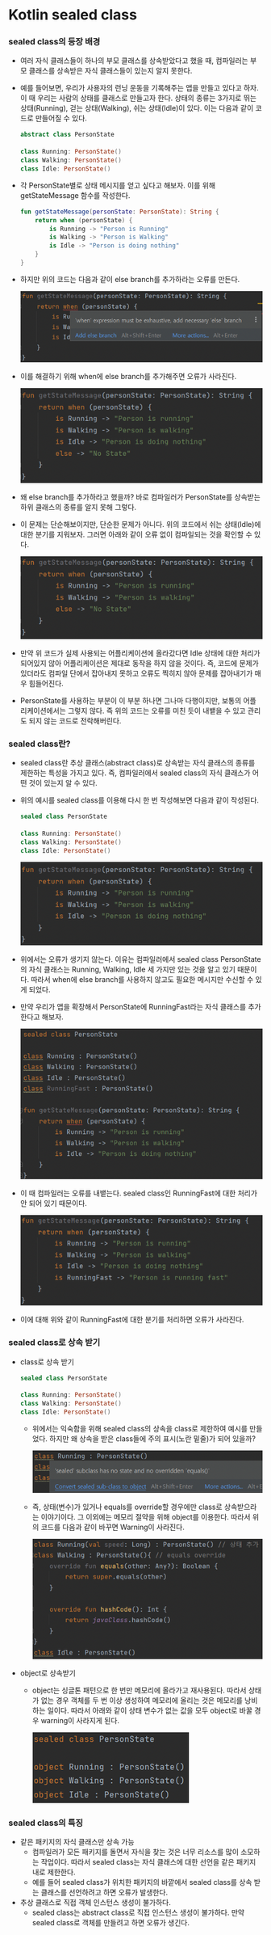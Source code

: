 # Kotlin sealed class

### sealed class의 등장 배경

- 여러 자식 클래스들이 하나의 부모 클래스를 상속받았다고 했을 때, 컴파일러는 부모 클래스를 상속받은 자식 클래스들이 있는지 알지 못한다.
- 예를 들어보면, 우리가 사용자의 런닝 운동을 기록해주는 앱을 만들고 있다고 하자. 이 때 우리는 사람의 상태를 클래스로 만들고자 한다. 상태의 종류는 3가지로 뛰는 상태(Running), 걷는 상태(Walking), 쉬는 상태(Idle)이 있다. 이는 다음과 같이 코드로 만들어질 수 있다.
    
    ```kotlin
    abstract class PersonState
    
    class Running: PersonState()
    class Walking: PersonState()
    class Idle: PersonState()
    ```
    
- 각 PersonState별로 상태 메시지를 얻고 싶다고 해보자. 이를 위해 getStateMessage 함수를 작성한다.
    
    ```kotlin
    fun getStateMessage(personState: PersonState): String {
    	return when (personState) {
    		is Running -> "Person is Running"
    		is Walking -> "Person is Walking"
    		is Idle -> "Person is doing nothing"
    	}
    }
    ```
    
- 하지만 위의 코드는 다음과 같이 else branch를 추가하라는 오류를 만든다.
    
    ![Need Else Branch](image/Need-Else-Branch.png)
    
- 이를 해결하기 위해 when에 else branch를 추가해주면 오류가 사라진다.
    
    ![Add Else Branch](image/Add-Else-Branch.png)
    
- 왜 else branch를 추가하라고 했을까? 바로 컴파일러가 PersonState를 상속받는 하위 클래스의 종류를 알지 못해 그렇다.
- 이 문제는 단순해보이지만, 단순한 문제가 아니다. 위의 코드에서 쉬는 상태(Idle)에 대한 분기를 지워보자. 그러면 아래와 같이 오류 없이 컴파일되는 것을 확인할 수 있다.
    
    ![Remove Idle](image/Remove-Idle.png)
    
- 만약 위 코드가 실제 사용되는 어플리케이션에 올라갔다면 Idle 상태에 대한 처리가 되어있지 않아 어플리케이션은 제대로 동작을 하지 않을 것이다. 즉, 코드에 문제가 있더라도 컴파일 단에서 잡아내지 못하고 오류도 찍히지 않아 문제를 잡아내기가 매우 힘들어진다.
- PersonState를 사용하는 부분이 이 부분 하나면 그나마 다행이지만, 보통의 어플리케이션에서는 그렇지 않다. 즉 위의 코드는 오류를 미친 듯이 내뱉을 수 있고 관리도 되지 않는 코드로 전락해버린다.

### sealed class란?

- sealed class란 추상 클래스(abstract class)로 상속받는 자식 클래스의 종류를 제한하는 특성을 가지고 있다. 즉, 컴파일러에서 sealed class의 자식 클래스가 어떤 것이 있는지 알 수 있다.
- 위의 예시를 sealed class를 이용해 다시 한 번 작성해보면 다음과 같이 작성된다.
    
    ```kotlin
    sealed class PersonState
    
    class Running: PersonState()
    class Walking: PersonState()
    class Idle: PersonState()
    ```
    
    ![Using sealed class](image/Using-Sealed-Class.png)
    
- 위에서는 오류가 생기지 않는다. 이유는 컴파일러에서 sealed class PersonState의 자식 클래스는 Running, Walking, Idle 세 가지만 있는 것을 알고 있기 때문이다. 따라서 when에 else branch를 사용하지 않고도 필요한 메시지만 수신할 수 있게 되었다.
- 만약 우리가 앱을 확장해서 PersonState에 RunningFast라는 자식 클래스를 추가한다고 해보자.
    
    ![Add New State](image/Add-New-State.png)
    
- 이 때 컴파일러는 오류를 내뱉는다. sealed class인 RunningFast에 대한 처리가 안 되어 있기 때문이다.
    
    ![Add New State In When](image/Add-New-State-In-When.png)
    
- 이에 대해 위와 같이 RunningFast에 대한 분기를 처리하면 오류가 사라진다.

### sealed class로 상속 받기

- class로 상속 받기
    
    ```kotlin
    sealed class PersonState
    
    class Running: PersonState()
    class Walking: PersonState()
    class Idle: PersonState()
    ```
    
    - 위에서는 익숙함을 위해 sealed class의 상속을 class로 제한하여 예시를 만들었다. 하지만 왜 상속을 받은 class들에 주의 표시(노란 밑줄)가 되어 있을까?
        
        ![Caution in sealed class](image/Cautions-In-Sealed-Class.png)
        
    - 즉, 상태(변수)가 있거나 equals를 override할 경우에만 class로 상속받으라는 이야기이다. 그 이외에는 메모리 절약을 위해 object를 이용한다. 따라서 위의 코드를 다음과 같이 바꾸면 Warning이 사라진다.
        
        ![Override equals and hashCode](image/Override-Equals-HashCode.png)
        
- object로 상속받기
    - object는 싱글톤 패턴으로 한 번만 메모리에 올라가고 재사용된다. 따라서 상태가 없는 경우 객체를 두 번 이상 생성하여 메모리에 올리는 것은 메모리를 낭비하는 일이다. 따라서 아래와 같이 상태 변수가 없는 값을 모두 object로 바꿀 경우 warning이 사라지게 된다.
        
        ![Using object](image/Using-Object.png)
        

### sealed class의 특징

- 같은 패키지의 자식 클래스만 상속 가능
    - 컴파일러가 모든 패키지를 돌면서 자식을 찾는 것은 너무 리소스를 많이 소모하는 작업이다. 따라서 sealed class는 자식 클래스에 대한 선언을 같은 패키지 내로 제한한다.
    - 예를 들어 sealed class가 위치한 패키지의 바깥에서 sealed class를 상속 받는 클래스를 선언하려고 하면 오류가 발생한다.
- 추상 클래스로 직접 객체 인스턴스 생성이 불가하다.
    - sealed class는 abstract class로 직접 인스턴스 생성이 불가하다. 만약 sealed class로 객체를 만들려고 하면 오류가 생긴다.